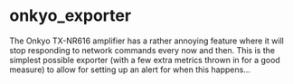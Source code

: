 # onkyo_exporter

The Onkyo TX-NR616 amplifier has a rather annoying feature where it will stop responding to network commands every now and then. This is the simplest possible exporter (with a few extra metrics thrown in for a good measure) to allow for setting up an alert for when this happens...